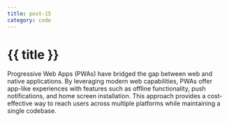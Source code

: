 ```yaml
---
title: post-15
category: code
---
```


# {{ title }}

Progressive Web Apps (PWAs) have bridged the gap between web and native applications. By leveraging modern web capabilities, PWAs offer app-like experiences with features such as offline functionality, push notifications, and home screen installation. This approach provides a cost-effective way to reach users across multiple platforms while maintaining a single codebase. 